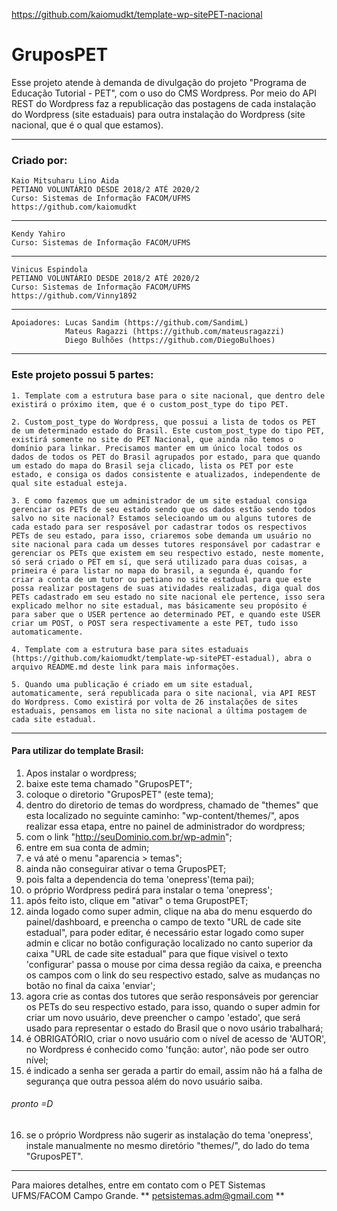 https://github.com/kaiomudkt/template-wp-sitePET-nacional


# GruposPET 
Esse projeto atende à demanda de divulgação do projeto "Programa de Educação Tutorial - PET", com o uso do CMS Wordpress.
Por meio do API REST do Wordpress faz a republicação das postagens de cada instalação do Wordpress (site estaduais) para outra instalação do Wordpress (site nacional, que é o qual que estamos).
______________________________________________________________________________________________________
### Criado por:
    Kaio Mitsuharu Lino Aida
    PETIANO VOLUNTÁRIO DESDE 2018/2 ATÉ 2020/2
    Curso: Sistemas de Informação FACOM/UFMS
    https://github.com/kaiomudkt
_______________________________________
    Kendy Yahiro
    Curso: Sistemas de Informação FACOM/UFMS
_______________________________________
    Vinicus Espindola
    PETIANO VOLUNTÁRIO DESDE 2018/2 ATÉ 2020/2
    Curso: Sistemas de Informação FACOM/UFMS
    https://github.com/Vinny1892
_______________________________________
    Apoiadores: Lucas Sandim (https://github.com/SandimL)
                Mateus Ragazzi (https://github.com/mateusragazzi)
                Diego Bulhões (https://github.com/DiegoBulhoes)
______________________________________________________________________________________________________

### Este projeto possui 5 partes:

	1. Template com a estrutura base para o site nacional, que dentro dele existirá o próximo item, que é o custom_post_type do tipo PET.

    2. Custom_post_type do Wordpress, que possui a lista de todos os PET de um determinado estado do Brasil. Este custom_post_type do tipo PET, existirá somente no site do PET Nacional, que ainda não temos o domínio para linkar. Precisamos manter em um único local todos os dados de todos os PET do Brasil agrupados por estado, para que quando um estado do mapa do Brasil seja clicado, lista os PET por este estado, e consiga os dados consistente e atualizados, independente de qual site estadual esteja. 
    
    3. E como fazemos que um administrador de um site estadual consiga gerenciar os PETs de seu estado sendo que os dados estão sendo todos salvo no site nacional? Estamos selecioando um ou alguns tutores de cada estado para ser resposável por cadastrar todos os respectivos PETs de seu estado, para isso, criaremos sobe demanda um usuário no site nacional para cada um desses tutores responsável por cadastrar e gerenciar os PETs que existem em seu respectivo estado, neste momente, só será criado o PET em sí, que será utilizado para duas coisas, a primeira é para listar no mapa do brasil, a segunda é, quando for criar a conta de um tutor ou petiano no site estadual para que este possa realizar postagens de suas atividades realizadas, diga qual dos PETs cadastrado em seu estado no site nacional ele pertence, isso sera explicado melhor no site estadual, mas básicamente seu propósito é para saber que o USER pertence ao determinado PET, e quando este USER criar um POST, o POST sera respectivamente a este PET, tudo isso automaticamente.

    4. Template com a estrutura base para sites estaduais (https://github.com/kaiomudkt/template-wp-sitePET-estadual), abra o arquivo README.md deste link para mais informações.

    5. Quando uma publicação é criado em um site estadual, automaticamente, será republicada para o site nacional, via API REST do Wordpress. Como existirá por volta de 26 instalações de sites estaduais, pensamos em lista no site nacional a última postagem de cada site estadual.
______________________________________________________________________________________________________


#### Para utilizar do template Brasil:

1. Apos instalar o wordpress;
2. baixe este tema chamado "GruposPET";
3. coloque o diretorio "GruposPET" (este tema);
4. dentro do diretorio de temas do wordpress, chamado de "themes" que esta localizado no seguinte caminho: "wp-content/themes/", apos realizar essa etapa, entre no painel de administrador do wordpress;
5. com o link "http://seuDominio.com.br/wp-admin";
6. entre em sua conta de admin;
7. e vá até o menu "aparencia > temas";
8. ainda não conseguirar ativar o tema GruposPET;
9. pois falta a dependencia do tema 'onepress'(tema pai);
10. o próprio Wordpress pedirá para instalar o tema 'onepress';
11. após feito isto, clique em "ativar" o tema GrupostPET;
12. ainda logado como super admin, clique na aba do menu esquerdo do painel/dashboard, e preencha o campo de texto "URL de cade site estadual", para poder editar, é necessário estar logado como super admin e clicar no botão configuração localizado no canto superior da caixa "URL de cade site estadual" para que fique visivel o texto 'configurar' passa o mouse por cima dessa região da caixa, e preencha os campos com o link do seu respectivo estado, salve as mudanças no botão no final da caixa 'enviar';
13. agora crie as contas dos tutores que serão responsáveis por gerenciar os PETs do seu respectivo estado, para isso, quando o super admin for criar um novo usuário, deve preencher o campo 'estado', que será usado para representar o estado do Brasil que o novo usário trabalhará;
14. é OBRIGATÓRIO, criar o novo usuário com o nível de acesso de 'AUTOR', no Wordpress é conhecido como 'função: autor', não pode ser outro nível; 
15. é indicado a senha ser gerada a partir do email, assim não há a falha de segurança que outra pessoa além do novo usuário saiba. 
###### pronto =D
16. se o próprio Wordpress não sugerir as instalação do tema 'onepress',
    instale manualmente no mesmo diretório "themes/", do lado do tema "GruposPET".
______________________________________________________________________________________________________

Para maiores detalhes, entre em contato com o PET Sistemas UFMS/FACOM Campo Grande.
** petsistemas.adm@gmail.com **
